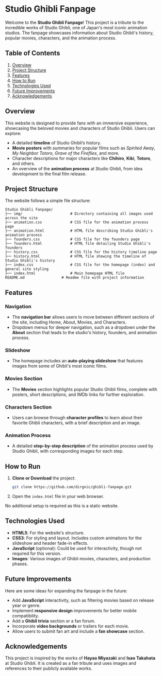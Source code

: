 


# Studio Ghibli Fanpage

Welcome to the **Studio Ghibli Fanpage**! This project is a tribute to the incredible works of Studio Ghibli, one of Japan's most iconic animation studios. The fanpage showcases information about Studio Ghibli's history, popular movies, characters, and the animation process.

## Table of Contents

1. [Overview](#overview)
2. [Project Structure](#project-structure)
3. [Features](#features)
4. [How to Run](#how-to-run)
5. [Technologies Used](#technologies-used)
6. [Future Improvements](#future-improvements)
7. [Acknowledgements](#acknowledgements)

## Overview

This website is designed to provide fans with an immersive experience, showcasing the beloved movies and characters of Studio Ghibli. Users can explore:
- A detailed **timeline** of Studio Ghibli’s history.
- **Movie posters** with summaries for popular films such as *Spirited Away*, *My Neighbor Totoro*, *Grave of the Fireflies*, and more.
- Character descriptions for major characters like **Chihiro**, **Kiki**, **Totoro**, and others.
- An overview of the **animation process** at Studio Ghibli, from idea development to the final film release.

## Project Structure

The website follows a simple file structure:

```
Studio Ghibli Fanpage/
├── img/                      # Directory containing all images used across the site
├── animation.css             # CSS file for the animation process page
├── animation.html            # HTML file describing Studio Ghibli's animation process
├── founders.css              # CSS file for the founders page
├── founders.html             # HTML file detailing Studio Ghibli's founders
├── history.css               # CSS file for the history timeline page
├── history.html              # HTML file showing the timeline of Studio Ghibli's history
├── index.css                 # CSS file for the homepage (index) and general site styling
├── index.html                # Main homepage HTML file
README.md                 # Readme file with project information

```

## Features

### Navigation

- The **navigation bar** allows users to move between different sections of the site, including Home, About, Movies, and Characters.
- Dropdown menus for deeper navigation, such as a dropdown under the **About** section that leads to the studio's history, founders, and animation process.

### Slideshow

- The homepage includes an **auto-playing slideshow** that features images from some of Ghibli's most iconic films.

### Movies Section

- The **Movies** section highlights popular Studio Ghibli films, complete with posters, short descriptions, and IMDb links for further exploration.

### Characters Section

- Users can browse through **character profiles** to learn about their favorite Ghibli characters, with a brief description and an image.

### Animation Process

- A detailed **step-by-step description** of the animation process used by Studio Ghibli, with corresponding images for each step.

## How to Run

1. **Clone or Download** the project:
   ```bash
   git clone https://github.com/dirgnic/ghibli-fanpage.git
   ```
2. Open the `index.html` file in your web browser.

No additional setup is required as this is a static website.

## Technologies Used

- **HTML5**: For the website's structure.
- **CSS3**: For styling and layout. Includes custom animations for the slideshow and header fade-in effects.
- **JavaScript** (optional): Could be used for interactivity, though not required for this version.
- **Images**: Various images of Ghibli movies, characters, and production phases.

## Future Improvements

Here are some ideas for expanding the fanpage in the future:
- Add **JavaScript** interactivity, such as filtering movies based on release year or genre.
- Implement **responsive design** improvements for better mobile compatibility.
- Add a **Ghibli trivia** section or a fan forum.
- Incorporate **video backgrounds** or trailers for each movie.
- Allow users to submit fan art and include a **fan showcase** section.

## Acknowledgements

This project is inspired by the works of **Hayao Miyazaki** and **Isao Takahata** at Studio Ghibli. It is created as a fan tribute and uses images and references to their publicly available works.

